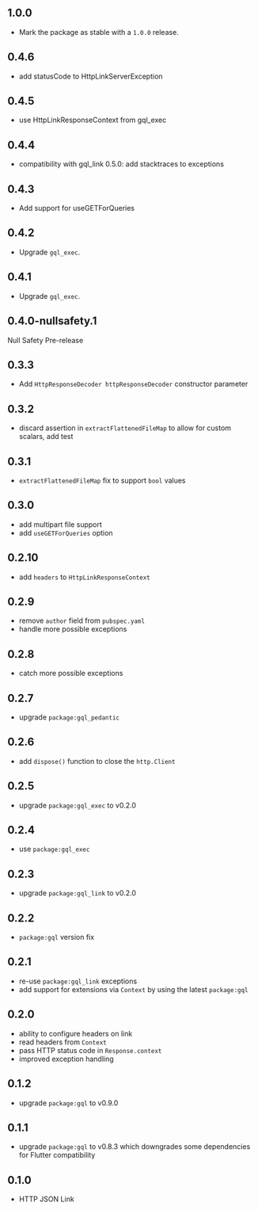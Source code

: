 ## 1.0.0

- Mark the package as stable with a `1.0.0` release.

## 0.4.6

- add statusCode to HttpLinkServerException

## 0.4.5

- use HttpLinkResponseContext from gql_exec

## 0.4.4

- compatibility with gql_link 0.5.0: add stacktraces to exceptions

## 0.4.3

- Add support for useGETForQueries

## 0.4.2

- Upgrade `gql_exec`.

## 0.4.1

- Upgrade `gql_exec`.

## 0.4.0-nullsafety.1

Null Safety Pre-release

## 0.3.3

- Add `HttpResponseDecoder httpResponseDecoder` constructor parameter

## 0.3.2

- discard assertion in `extractFlattenedFileMap` to allow for custom scalars, add test

## 0.3.1

- `extractFlattenedFileMap` fix to support `bool` values

## 0.3.0

- add multipart file support
- add `useGETForQueries` option

## 0.2.10

- add `headers` to `HttpLinkResponseContext`

## 0.2.9

- remove `author` field from `pubspec.yaml`
- handle more possible exceptions

## 0.2.8

- catch more possible exceptions

## 0.2.7

- upgrade `package:gql_pedantic`

## 0.2.6

- add `dispose()` function to close the `http.Client`

## 0.2.5

- upgrade `package:gql_exec` to v0.2.0

## 0.2.4

- use `package:gql_exec`

## 0.2.3

- upgrade `package:gql_link` to v0.2.0

## 0.2.2

- `package:gql` version fix

## 0.2.1

- re-use `package:gql_link` exceptions
- add support for extensions via `Context` by using the latest `package:gql`

## 0.2.0

- ability to configure headers on link
- read headers from `Context`
- pass HTTP status code in `Response.context`
- improved exception handling

## 0.1.2

- upgrade `package:gql` to v0.9.0

## 0.1.1

- upgrade `package:gql` to v0.8.3 which downgrades some dependencies for Flutter compatibility

## 0.1.0

- HTTP JSON Link
